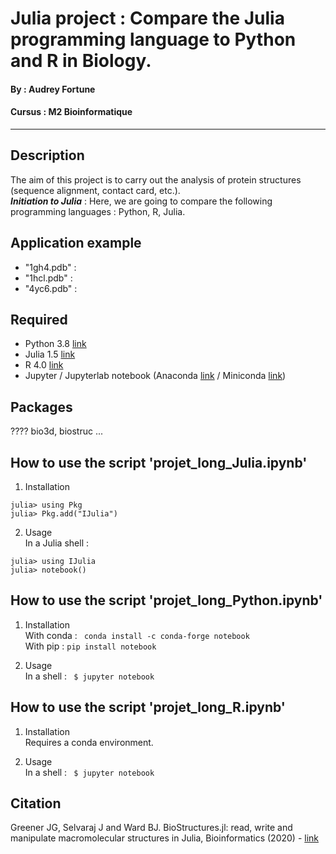 # Julia project : Compare the Julia programming language to Python and R in Biology.

#### By : Audrey Fortune
#### Cursus : M2 Bioinformatique
-----------------

## Description 
The aim of this project is to carry out the analysis of protein structures (sequence alignment, contact card, etc.). <br/>
***Initiation to Julia*** : Here, we are going to compare the following programming languages : Python, R, Julia. 

## Application example
- "1gh4.pdb" : 
- "1hcl.pdb" : 
- "4yc6.pdb" : 

## Required
- Python 3.8 [link](https://www.python.org/downloads/)
- Julia 1.5 [link](https://julialang.org/downloads/)
- R 4.0 [link](https://cran.r-project.org/)
- Jupyter / Jupyterlab notebook (Anaconda [link](https://www.anaconda.com/products/individual#Downloads) / Miniconda [link](https://docs.conda.io/en/latest/miniconda.html)) 

## Packages
???? bio3d, biostruc ...

## How to use the script 'projet_long_Julia.ipynb' <br/>
  1. Installation <br/>
 ```
julia> using Pkg
julia> Pkg.add("IJulia")
```
  2. Usage <br/>
In a Julia shell :
```
julia> using IJulia
julia> notebook()
```

## How to use the script 'projet_long_Python.ipynb' <br/>
  1. Installation <br/>
With conda : ```  conda install -c conda-forge notebook ```  <br/>
With pip : ``` pip install notebook ``` <br/>

  2. Usage <br/>
In a shell : ``` $ jupyter notebook``` <br/>


## How to use the script 'projet_long_R.ipynb' <br/>
  1. Installation <br/>
Requires a conda environment. <br/>

  2. Usage <br/>
In a shell : ``` $ jupyter notebook``` <br/>


## Citation

Greener JG, Selvaraj J and Ward BJ. BioStructures.jl: read, write and manipulate macromolecular structures in Julia, Bioinformatics (2020) - [link](https://academic.oup.com/bioinformatics/article/36/14/4206/5837108?guestAccessKey=aec90643-1d43-4521-9883-4a4a669187da)
